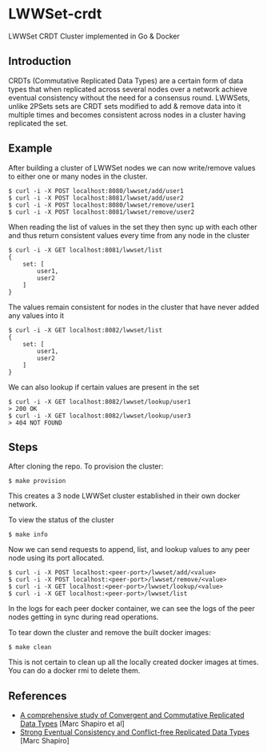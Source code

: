 # LWWSet-crdt

LWWSet CRDT Cluster implemented in Go & Docker

## Introduction

CRDTs (Commutative Replicated Data Types) are a certain form of data types that when replicated across several nodes over a network achieve eventual consistency without the need for a consensus round. LWWSets, unlike 2PSets sets are CRDT sets modified to add & remove data into it multiple times and becomes consistent across nodes in a cluster having replicated the set.

## Example

After building a cluster of LWWSet nodes we can now write/remove values to either one or many nodes in the cluster.

```
$ curl -i -X POST localhost:8080/lwwset/add/user1
$ curl -i -X POST localhost:8081/lwwset/add/user2
$ curl -i -X POST localhost:8080/lwwset/remove/user1
$ curl -i -X POST localhost:8081/lwwset/remove/user2
```

When reading the list of values in the set they then sync up with each other and thus return consistent values every time from any node in the cluster

```
$ curl -i -X GET localhost:8081/lwwset/list
{
    set: [
        user1,
        user2
    ]
}
```

The values remain consistent for nodes in the cluster that have never added any values into it

```
$ curl -i -X GET localhost:8082/lwwset/list
{
    set: [
        user1,
        user2
    ]
}
```

We can also lookup if certain values are present in the set

```
$ curl -i -X GET localhost:8082/lwwset/lookup/user1
> 200 OK
$ curl -i -X GET localhost:8082/lwwset/lookup/user3
> 404 NOT FOUND
```

## Steps

After cloning the repo. To provision the cluster:

```
$ make provision
```

This creates a 3 node LWWSet cluster established in their own docker network.

To view the status of the cluster

```
$ make info
```

Now we can send requests to append, list, and lookup values to any peer node using its port allocated.

```
$ curl -i -X POST localhost:<peer-port>/lwwset/add/<value>
$ curl -i -X POST localhost:<peer-port>/lwwset/remove/<value>
$ curl -i -X GET localhost:<peer-port>/lwwset/lookup/<value>
$ curl -i -X GET localhost:<peer-port>/lwwset/list
```

In the logs for each peer docker container, we can see the logs of the peer nodes getting in sync during read operations.

To tear down the cluster and remove the built docker images:

```
$ make clean
```

This is not certain to clean up all the locally created docker images at times. You can do a docker rmi to delete them.

## References

- [A comprehensive study of Convergent and Commutative Replicated Data Types](https://hal.inria.fr/inria-00555588/document) [Marc Shapiro et al]
- [Strong Eventual Consistency and Conflict-free Replicated Data Types](https://www.youtube.com/watch?v=oyUHd894w18&t=3902s) [Marc Shapiro]
